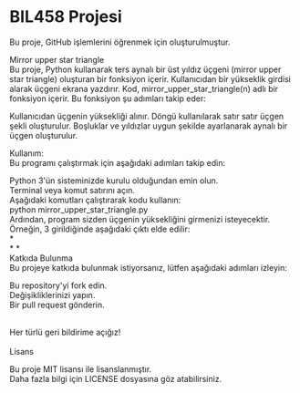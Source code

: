 # BIL458 Projesi
Bu proje, GitHub işlemlerini öğrenmek için oluşturulmuştur.

Mirror upper star triangle <br/>
Bu proje, Python kullanarak ters aynalı bir üst yıldız üçgeni (mirror upper star triangle) oluşturan bir fonksiyon içerir. Kullanıcıdan bir yükseklik girdisi alarak üçgeni ekrana yazdırır.
Kod, mirror_upper_star_triangle(n) adlı bir fonksiyon içerir. Bu fonksiyon şu adımları takip eder:

 Kullanıcıdan üçgenin yüksekliği alınır.
 Döngü kullanılarak satır satır üçgen şekli oluşturulur.
 Boşluklar ve yıldızlar uygun şekilde ayarlanarak aynalı bir üçgen oluşturulur.

 Kullanım:<br/>
 Bu programı çalıştırmak için aşağıdaki adımları takip edin:<br/>

 Python 3'ün sisteminizde kurulu olduğundan emin olun.<br/>
 Terminal veya komut satırını açın. <br/>
 Aşağıdaki komutları çalıştırarak kodu kullanın: <br/>
 python mirror_upper_star_triangle.py <br/>
 Ardından, program sizden üçgenin yüksekliğini girmenizi isteyecektir.<br/> Örneğin, 3 girildiğinde aşağıdaki çıktı elde edilir: <br/>  *
<br/>                                                                                                                                  * * <br/>
Katkıda Bulunma <br/>
Bu projeye katkıda bulunmak istiyorsanız, lütfen aşağıdaki adımları izleyin:

 Bu repository'yi fork edin.<br/>
 Değişikliklerinizi yapın.<br/>
 Bir pull request gönderin.<br/>
 <br/>
 
 Her türlü geri bildirime açığız!<br/>
<br/>
 Lisans <br/>
 
 Bu proje MIT lisansı ile lisanslanmıştır. <br/> Daha fazla bilgi için LICENSE dosyasına göz atabilirsiniz.                                                                  


